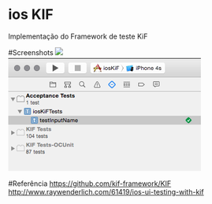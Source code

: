 # ios KIF

Implementação do Framework de teste KiF

#Screenshots
<img src="https://raw.githubusercontent.com/emilianoeloi/ios-kif/master/docs/screnshot.png">
<img src="https://raw.githubusercontent.com/emilianoeloi/ios-kif/master/docs/tests.png">

#Referência
https://github.com/kif-framework/KIF
http://www.raywenderlich.com/61419/ios-ui-testing-with-kif